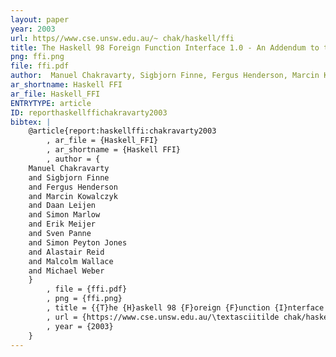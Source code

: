 ```yaml
---
layout: paper
year: 2003
url: https//www.cse.unsw.edu.au/~ chak/haskell/ffi
title: The Haskell 98 Foreign Function Interface 1.0 - An Addendum to the Haskell 98 Report
png: ffi.png
file: ffi.pdf
author:  Manuel Chakravarty, Sigbjorn Finne, Fergus Henderson, Marcin Kowalczyk, Daan Leijen, Simon Marlow, Erik Meijer, Sven Panne, Simon Peyton Jones, Alastair Reid, Malcolm Wallace, Michael Weber
ar_shortname: Haskell FFI
ar_file: Haskell_FFI
ENTRYTYPE: article
ID: reporthaskellffichakravarty2003
bibtex: |
    @article{report:haskellffi:chakravarty2003
        , ar_file = {Haskell_FFI}
        , ar_shortname = {Haskell FFI}
        , author = {
    Manuel Chakravarty
    and Sigbjorn Finne
    and Fergus Henderson
    and Marcin Kowalczyk
    and Daan Leijen
    and Simon Marlow
    and Erik Meijer
    and Sven Panne
    and Simon Peyton Jones
    and Alastair Reid
    and Malcolm Wallace
    and Michael Weber
    }
        , file = {ffi.pdf}
        , png = {ffi.png}
        , title = {{T}he {H}askell 98 {F}oreign {F}unction {I}nterface 1.0: {A}n {A}ddendum to the {H}askell 98 {R}eport}
        , url = {https://www.cse.unsw.edu.au/\textasciitilde chak/haskell/ffi}
        , year = {2003}
    }
---
```

